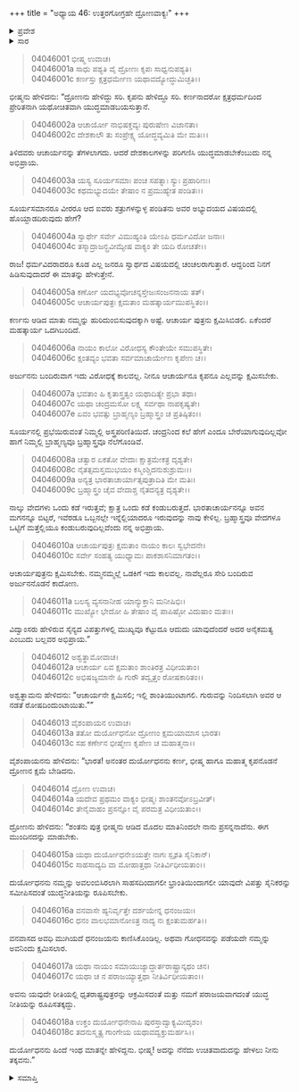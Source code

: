 +++
title = "ಅಧ್ಯಾಯ 46: ಉತ್ತರಗೋಗ್ರಹೇ ದ್ರೋಣವಾಕ್ಯಃ"
+++

<details><summary>ಪ್ರವೇಶ</summary>


।।   ಓಂ ಓಂ ನಮೋ ನಾರಾಯಣಾಯ।।   ಶ್ರೀ ವೇದವ್ಯಾಸಾಯ ನಮಃ ।।

ಶ್ರೀ ಕೃಷ್ಣದ್ವೈಪಾಯನ ವೇದವ್ಯಾಸ ವಿರಚಿತ  

**ಶ್ರೀ ಮಹಾಭಾರತ**

**ವಿರಾಟ ಪರ್ವ**

**ಗೋಹರಣ ಪರ್ವ**

**ಅಧ್ಯಾಯ 46**

</details>


<details><summary>ಸಾರ</summary>

ತಮ್ಮ ತಮ್ಮಲ್ಲಿ ಭಿನ್ನಾಭಿಪ್ರಾಯಗಳು ಬರಬಾರದೆಂದು ಭೀಷ್ಮನು ಹೇಳಲು (1-11), ದುರ್ಯೋಧನನು ದ್ರೋಣನ ಕ್ಷಮೆ ಬೇಡಿದುದು (12-13). ದ್ರೋಣನು ಪ್ರಸನ್ನನಾದುದು (14-18).

</details>


> 04046001 ಭೀಷ್ಮ ಉವಾಚ।  
04046001a ಸಾಧು ಪಶ್ಯತಿ ವೈ ದ್ರೋಣಃ ಕೃಪಃ ಸಾಧ್ವನುಪಶ್ಯತಿ।  
04046001c ಕರ್ಣಸ್ತು ಕ್ಷತ್ರಧರ್ಮೇಣ ಯಥಾವದ್ಯೋದ್ಧುಮಿಚ್ಛತಿ।।

ಭೀಷ್ಮನು ಹೇಳಿದನು: “ದ್ರೋಣನು ಹೇಳಿದ್ದು ಸರಿ. ಕೃಪನು ಹೇಳಿದ್ದೂ ಸರಿ. ಕರ್ಣನಾದರೋ ಕ್ಷತ್ರಧರ್ಮದಿಂದ ಪ್ರೇರಿತನಾಗಿ ಯಥೋಚಿತವಾಗಿ ಯುದ್ಧಮಾಡಬಯಸುತ್ತಾನೆ.

> 04046002a ಆಚಾರ್ಯೋ ನಾಭಿಷಕ್ತವ್ಯಃ ಪುರುಷೇಣ ವಿಜಾನತಾ।  
04046002c ದೇಶಕಾಲೌ ತು ಸಂಪ್ರೇಕ್ಷ್ಯ ಯೋದ್ಧವ್ಯಮಿತಿ ಮೇ ಮತಿಃ।।

ತಿಳಿದವರು ಆಚಾರ್ಯನನ್ನು ತೆಗಳಲಾಗದು. ಆದರೆ ದೇಶಕಾಲಗಳನ್ನು ಪರಿಗಣಿಸಿ ಯುದ್ಧಮಾಡಬೇಕೆಂಬುದು ನನ್ನ ಅಭಿಪ್ರಾಯ.

> 04046003a ಯಸ್ಯ ಸೂರ್ಯಸಮಾಃ ಪಂಚ ಸಪತ್ನಾಃ ಸ್ಯುಃ ಪ್ರಹಾರಿಣಃ।  
04046003c ಕಥಮಭ್ಯುದಯೇ ತೇಷಾಂ ನ ಪ್ರಮುಹ್ಯೇತ ಪಂಡಿತಃ।।

ಸೂರ್ಯಸಮಾನರೂ ವೀರರೂ ಆದ ಐವರು ಶತ್ರುಗಳನ್ನುಳ್ಳ ಪಂಡಿತನು ಅವರ ಅಭ್ಯುದಯದ ವಿಷಯದಲ್ಲಿ ಹೊಯ್ದಾಡದಿರುವುದು ಹೇಗೆ?

> 04046004a ಸ್ವಾರ್ಥೇ ಸರ್ವೇ ವಿಮುಹ್ಯಂತಿ ಯೇಽಪಿ ಧರ್ಮವಿದೋ ಜನಾಃ।  
04046004c ತಸ್ಮಾದ್ರಾಜನ್ಬ್ರವೀಮ್ಯೇಷ ವಾಕ್ಯಂ ತೇ ಯದಿ ರೋಚತೇ।।

ರಾಜ! ಧರ್ಮವಿದರಾದರೂ ಕೂಡ ಎಲ್ಲ ಜನರೂ ಸ್ವಾರ್ಥದ ವಿಷಯದಲ್ಲಿ ಚಂಚಲರಾಗುತ್ತಾರೆ. ಆದ್ದರಿಂದ ನಿನಗೆ ಹಿಡಿಸುವುದಾದರೆ ಈ ಮಾತನ್ನು ಹೇಳುತ್ತೇನೆ.

> 04046005a ಕರ್ಣೋ ಯದಭ್ಯವೋಚನ್ನಸ್ತೇಜಃಸಂಜನನಾಯ ತತ್।  
04046005c ಆಚಾರ್ಯಪುತ್ರಃ ಕ್ಷಮತಾಂ ಮಹತ್ಕಾರ್ಯಮುಪಸ್ಥಿತಂ।।

ಕರ್ಣನು ಆಡಿದ ಮಾತು ನಮ್ಮನ್ನು ಹುರಿದುಂಬಿಸುವುದಕ್ಕಾಗಿ ಅಷ್ಟೆ. ಆಚಾರ್ಯ ಪುತ್ರನು ಕ್ಷಮಿಸಿಬಿಡಲಿ. ಏಕೆಂದರೆ ಮಹತ್ಕಾರ್ಯ ಒದಗಿಬಂದಿದೆ.

> 04046006a ನಾಯಂ ಕಾಲೋ ವಿರೋಧಸ್ಯ ಕೌಂತೇಯೇ ಸಮುಪಸ್ಥಿತೇ।  
04046006c ಕ್ಷಂತವ್ಯಂ ಭವತಾ ಸರ್ವಮಾಚಾರ್ಯೇಣ ಕೃಪೇಣ ಚ।।

ಅರ್ಜುನನು ಬಂದಿರುವಾಗ ಇದು ವಿರೋಧಕ್ಕೆ ಕಾಲವಲ್ಲ. ನೀನೂ ಆಚಾರ್ಯನೂ ಕೃಪನೂ ಎಲ್ಲವನ್ನು ಕ್ಷಮಿಸಬೇಕು.

> 04046007a ಭವತಾಂ ಹಿ ಕೃತಾಸ್ತ್ರತ್ವಂ ಯಥಾದಿತ್ಯೇ ಪ್ರಭಾ ತಥಾ।  
04046007c ಯಥಾ ಚಂದ್ರಮಸೋ ಲಕ್ಷ್ಮ ಸರ್ವಥಾ ನಾಪಕೃಷ್ಯತೇ।  
04046007e ಏವಂ ಭವತ್ಸು ಬ್ರಾಹ್ಮಣ್ಯಂ ಬ್ರಹ್ಮಾಸ್ತ್ರಂ ಚ ಪ್ರತಿಷ್ಠಿತಂ।।

ಸೂರ್ಯನಲ್ಲಿ ಪ್ರಭೆಯಿರುವಂತೆ ನಿಮ್ಮಲ್ಲಿ ಅಸ್ತ್ರಪರಿಣಿತಿಯಿದೆ. ಚಂದ್ರನಿಂದ ಕಲೆ ಹೇಗೆ ಎಂದೂ ಬೇರೆಯಾಗುವುದಿಲ್ಲವೋ ಹಾಗೆ ನಿಮ್ಮಲ್ಲಿ ಬ್ರಾಹ್ಮಣ್ಯವೂ ಬ್ರಹ್ಮಾಸ್ತ್ರವೂ ನೆಲೆಗೊಂಡಿವೆ.

> 04046008a ಚತ್ವಾರ ಏಕತೋ ವೇದಾಃ ಕ್ಷಾತ್ರಮೇಕತ್ರ ದೃಶ್ಯತೇ।  
04046008c ನೈತತ್ಸಮಸ್ತಮುಭಯಂ ಕಸ್ಮಿಂಶ್ಚಿದನುಶುಶ್ರುಮಃ।।   
04046009a ಅನ್ಯತ್ರ ಭಾರತಾಚಾರ್ಯಾತ್ಸಪುತ್ರಾದಿತಿ ಮೇ ಮತಿಃ।  
04046009c ಬ್ರಹ್ಮಾಸ್ತ್ರಂ ಚೈವ ವೇದಾಶ್ಚ ನೈತದನ್ಯತ್ರ ದೃಶ್ಯತೇ।।

ನಾಲ್ಕು ವೇದಗಳು ಒಂದು ಕಡೆ ಇರುತ್ತವೆ; ಕ್ಷಾತ್ರ ಒಂದು ಕಡೆ ಕಂಡುಬರುತ್ತದೆ. ಭಾರತಾಚಾರ್ಯನನ್ನೂ ಅವನ ಮಗನನ್ನೂ ಬಿಟ್ಟರೆ, ಇವೆರಡೂ ಒಬ್ಬನಲ್ಲೇ ಇನ್ನೆಲ್ಲಿಯಾದರೂ ಇರುವುದನ್ನು ನಾವು ಕೇಳಿಲ್ಲ. ಬ್ರಹ್ಮಾಸ್ತ್ರವೂ ವೇದಗಳೂ ಒಟ್ಟಿಗೆ ಮತ್ತೆಲ್ಲಿಯೂ ಕಂಡುಬರುವುದಿಲ್ಲವೆಂದು ನನ್ನ ಅಭಿಪ್ರಾಯ.

> 04046010a ಆಚಾರ್ಯಪುತ್ರಃ ಕ್ಷಮತಾಂ ನಾಯಂ ಕಾಲಃ ಸ್ವಭೇದನೇ।   
04046010c ಸರ್ವೇ ಸಂಹತ್ಯ ಯುಧ್ಯಾಮಃ ಪಾಕಶಾಸನಿಮಾಗತಂ।।

ಆಚಾರ್ಯಪುತ್ರನು ಕ್ಷಮಿಸಬೇಕು. ನಮ್ಮನಮ್ಮಲ್ಲೆ ಒಡಕಿಗೆ ಇದು ಕಾಲವಲ್ಲ. ನಾವೆಲ್ಲರೂ ಸೇರಿ ಬಂದಿರುವ ಅರ್ಜುನನೊಡನೆ ಕಾದೋಣ.

> 04046011a ಬಲಸ್ಯ ವ್ಯಸನಾನೀಹ ಯಾನ್ಯುಕ್ತಾನಿ ಮನೀಷಿಭಿಃ।  
04046011c ಮುಖ್ಯೋ ಭೇದೋ ಹಿ ತೇಷಾಂ ವೈ ಪಾಪಿಷ್ಠೋ ವಿದುಷಾಂ ಮತಃ।।

ವಿದ್ವಾಂಸರು ಹೇಳಿರುವ ಸೈನ್ಯದ ವಿಪತ್ತುಗಳಲ್ಲಿ ಮುಖ್ಯವೂ ಕೆಟ್ಟುದೂ ಆದುದು ಯಾವುದೆಂದರೆ ಅದರ ಅನೈಕಮತ್ಯ ಎಂಬುದು ಬಲ್ಲವರ ಅಭಿಪ್ರಾಯ.”

> 04046012 ಅಶ್ವತ್ಥಾಮೋವಾಚ।  
04046012a ಆಚಾರ್ಯ ಏವ ಕ್ಷಮತಾಂ ಶಾಂತಿರತ್ರ ವಿಧೀಯತಾಂ।   
04046012c ಅಭಿಷಜ್ಯಮಾನೇ ಹಿ ಗುರೌ ತದ್ವೃತ್ತಂ ರೋಷಕಾರಿತಂ।।

ಅಶ್ವತ್ಥಾಮನು ಹೇಳಿದನು: “ಆಚಾರ್ಯನೇ ಕ್ಷಮಿಸಲಿ; ಇಲ್ಲಿ ಶಾಂತಿಯುಂಟಾಗಲಿ. ಗುರುವನ್ನು ನಿಂದಿಸಲಾಗಿ ಅವರ ಆ ನಡತೆ ರೋಷದಿಂದುಂಟಾಯಿತು.””

> 04046013 ವೈಶಂಪಾಯನ ಉವಾಚ।  
04046013a ತತೋ ದುರ್ಯೋಧನೋ ದ್ರೋಣಂ ಕ್ಷಮಯಾಮಾಸ ಭಾರತ।  
04046013c ಸಹ ಕರ್ಣೇನ ಭೀಷ್ಮೇಣ ಕೃಪೇಣ ಚ ಮಹಾತ್ಮನಾ।।

ವೈಶಂಪಾಯನನು ಹೇಳಿದನು: “ಭಾರತ! ಅನಂತರ ದುರ್ಯೋಧನನು ಕರ್ಣ, ಭೀಷ್ಮ ಹಾಗೂ ಮಹಾತ್ಮ ಕೃಪನೊಡನೆ ದ್ರೋಣನ ಕ್ಷಮೆ ಬೇಡಿದನು.

> 04046014 ದ್ರೋಣ ಉವಾಚ।  
04046014a ಯದೇವ ಪ್ರಥಮಂ ವಾಕ್ಯಂ ಭೀಷ್ಮಃ ಶಾಂತನವೋಽಬ್ರವೀತ್।  
04046014c ತೇನೈವಾಹಂ ಪ್ರಸನ್ನೋ ವೈ ಪರಮತ್ರ ವಿಧೀಯತಾಂ।।

ದ್ರೋಣನು ಹೇಳಿದನು: “ಶಂತನು ಪುತ್ರ ಭೀಷ್ಮನು ಆಡಿದ ಮೊದಲ ಮಾತಿನಿಂದಲೇ ನಾನು ಪ್ರಸನ್ನನಾದೆನು. ಈಗ ಮುಂದಿನದನ್ನು ಮಾಡಬೇಕು.

> 04046015a ಯಥಾ ದುರ್ಯೋಧನೇಽಯತ್ತೇ ನಾಗಃ ಸ್ಪೃಶತಿ ಸೈನಿಕಾನ್।   
04046015c ಸಾಹಸಾದ್ಯದಿ ವಾ ಮೋಹಾತ್ತಥಾ ನೀತಿರ್ವಿಧೀಯತಾಂ।।

ದುರ್ಯೋಧನನು ನಮ್ಮನ್ನು ಅವಲಂಬಿಸಿರಲಾಗಿ ಸಾಹಸದಿಂದಾಗಲೀ ಭ್ರಾಂತಿಯಿಂದಾಗಲೀ ಯಾವುದೇ ವಿಪತ್ತು ಸೈನಿಕರನ್ನು ಸಮೀಪಿಸದಂತೆ ಯುದ್ಧನೀತಿಯನ್ನು ರೂಪಿಸಬೇಕು.

> 04046016a ವನವಾಸೇ ಹ್ಯನಿರ್ವೃತ್ತೇ ದರ್ಶಯೇನ್ನ ಧನಂಜಯಃ।  
04046016c ಧನಂ ವಾಲಭಮಾನೋಽತ್ರ ನಾದ್ಯ ನಃ ಕ್ಷಂತುಮರ್ಹತಿ।।

ವನವಾಸದ ಅವಧಿ ಮುಗಿಯದೆ ಧನಂಜಯನು ಕಾಣಿಸಿಕೊಂಡಿಲ್ಲ. ಅಥವಾ ಗೋಧನವನ್ನು ಪಡೆಯದೇ ನಮ್ಮನ್ನು ಅವನಿಂದು ಕ್ಷಮಿಸಲಾರ.

> 04046017a ಯಥಾ ನಾಯಂ ಸಮಾಯುಜ್ಯಾದ್ಧಾರ್ತರಾಷ್ಟ್ರಾನ್ಕಥಂ ಚನ।  
04046017c ಯಥಾ ಚ ನ ಪರಾಜಯ್ಯಾತ್ತಥಾ ನೀತಿರ್ವಿಧೀಯತಾಂ।।

ಅವನು ಯವುದೇ ರೀತಿಯಲ್ಲಿ ಧೃತರಾಷ್ಟ್ರಪುತ್ರರನ್ನು ಆಕ್ರಮಿಸದಂತೆ ಮತ್ತು ನಮಗೆ ಪರಾಜಯವಾಗದಂತೆ ಯುದ್ಧ ನೀತಿಯನ್ನು ರೂಪಿಸತಕ್ಕದ್ದು.

> 04046018a ಉಕ್ತಂ ದುರ್ಯೋಧನೇನಾಪಿ ಪುರಸ್ತಾದ್ವಾಕ್ಯಮೀದೃಶಂ।   
04046018c ತದನುಸ್ಮೃತ್ಯ ಗಾಂಗೇಯ ಯಥಾವದ್ವಕ್ತುಮರ್ಹಸಿ।।

ದುರ್ಯೋಧನನು ಹಿಂದೆ ಇಂಥ ಮಾತನ್ನೇ ಹೇಳಿದ್ದನು. ಭೀಷ್ಮ! ಅದನ್ನು ನೆನೆದು ಉಚಿತವಾದುದನ್ನು ಹೇಳಲು ನೀನು ತಕ್ಕವನು.”


<details><summary>ಸಮಾಪ್ತಿ</summary>


ಇತಿ ಶ್ರೀ ಮಹಾಭಾರತೇ ವಿರಾಟ ಪರ್ವಣಿ ಗೋಹರಣ ಪರ್ವಣಿ ಉತ್ತರಗೋಗ್ರಹೇ ದ್ರೋಣವಾಕ್ಯೇ ಷಟ್‌ಚತ್ವಾರಿಂಶೋಽಧ್ಯಾಯಃ।  
ಇದು ಶ್ರೀ ಮಹಾಭಾರತದಲ್ಲಿ ವಿರಾಟ ಪರ್ವದಲ್ಲಿ ಗೋಹರಣ ಪರ್ವದಲ್ಲಿ ಉತ್ತರಗೋಗ್ರಹದಲ್ಲಿ ದ್ರೋಣವಾಕ್ಯದಲ್ಲಿ ನಲ್ವತ್ತಾರನೆಯ ಅಧ್ಯಾಯವು.



</details>
